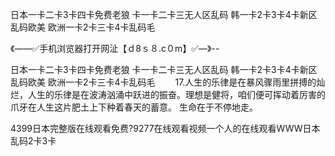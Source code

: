 日本一卡二卡3卡四卡免费老狼
卡一卡二卡三无人区乱码
韩一卡2卡3卡4卡新区乱码欧美
欧洲一卡2卡三卡4卡乱码毛


《——✅手机浏览器打开网沚【ｄ8ｓ８.c０m】✅—》--

日本一卡二卡3卡四卡免费老狼
卡一卡二卡三无人区乱码
韩一卡2卡3卡4卡新区乱码欧美
欧洲一卡2卡三卡4卡乱码毛
　　17.人生的乐律是在暴风骤雨里拼搏的灿烂，人生的乐律是在波涛汹涌中跃进的振奋。理想是健将，咱们便可挥动着厉害的爪牙在人生这片肥土上下种着春天的蓄意。
生命在于不停地走。





4399日本完整版在线观看免费?9277在线观看视频一个人的在线观看WWW日本乱码2卡3卡
